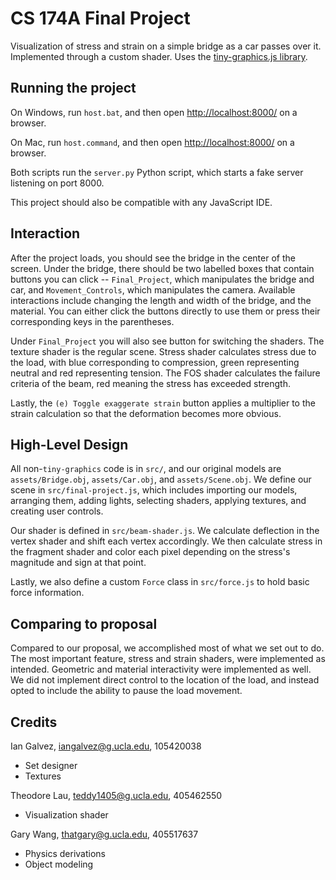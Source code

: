 # CS 174A Final Project

Visualization of stress and strain on a simple bridge as a car passes over it.
Implemented through a custom shader. Uses the [tiny-graphics.js
library](https://github.com/encyclopedia-of-code/tiny-graphics-js).

## Running the project

On Windows, run `host.bat`, and then open
[http://localhost:8000/](http://localhost:8000/) on a browser.

On Mac, run `host.command`, and then open
[http://localhost:8000/](http://localhost:8000/) on a browser.

Both scripts run the `server.py` Python script, which starts a fake server
listening on port 8000.

This project should also be compatible with any JavaScript IDE.

## Interaction

After the project loads, you should see the bridge in the center of the screen.
Under the bridge, there should be two labelled boxes that contain buttons you 
can click -- `Final_Project`, which manipulates the bridge and car, and
`Movement_Controls`, which manipulates the camera. Available interactions 
include changing the length and width of the bridge, and the material. 
You can either click the buttons directly to use them or press their corresponding keys in the
parentheses.

Under `Final_Project` you will also see button for switching the shaders. The texture shader is the regular
scene. Stress shader calculates stress due to the load, with blue corresponding to compression, 
green representing neutral and red representing tension. The FOS shader calculates the failure criteria of the beam, 
red meaning the stress has exceeded strength.

Lastly, the `(e) Toggle exaggerate strain` button applies a multiplier to the strain calculation so that 
the deformation becomes more obvious. 

## High-Level Design

All non-`tiny-graphics` code is in `src/`, and our original models are
`assets/Bridge.obj`, `assets/Car.obj`, and `assets/Scene.obj`. We define our
scene in `src/final-project.js`, which includes importing our models, arranging
them, adding lights, selecting shaders, applying textures, and creating user
controls.

Our shader is defined in `src/beam-shader.js`. We calculate deflection in the
vertex shader and shift each vertex accordingly. We then calculate stress in the
fragment shader and color each pixel depending on the stress's magnitude and
sign at that point.

Lastly, we also define a custom `Force` class in `src/force.js` to hold basic
force information.

## Comparing to proposal
Compared to our proposal, we accomplished most of what we set out to do. The most important feature, stress and strain
shaders, were implemented as intended. Geometric and material interactivity were implemented as well. We did not 
implement direct control to the location of the load, and instead opted to include the ability to pause the 
load movement. 

## Credits
Ian Galvez, iangalvez@g.ucla.edu, 105420038
- Set designer
- Textures

Theodore Lau, teddy1405@g.ucla.edu, 405462550
- Visualization shader

Gary Wang, thatgary@g.ucla.edu, 405517637
- Physics derivations
- Object modeling
